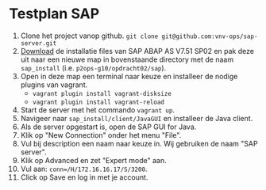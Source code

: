 # Testplan SAP

1. Clone het project vanop github. `git clone git@github.com:vnv-ops/sap-server.git`
1. [Download](https://store.sap.com/sap/cpa/ui/resources/store/html/SolutionDetails.html?pid=0000014493&catID=&pcntry=DE&sap-language=EN&_cp_id=id-1477346420741-0) de installatie files van SAP ABAP AS V7.51 SP02 en pak deze uit naar een nieuwe map in bovenstaande directory met de naam `sap_install` (i.e. `p2ops-g10/opdracht02/sap`).
1. Open in deze map een terminal naar keuze en installeer de nodige plugins van vagrant.
   * `vagrant plugin install vagrant-disksize`
   * `vagrant plugin install vagrant-reload`
1. Start de server met het commando `vagrant up`.
1. Navigeer naar `sap_install/client/JavaGUI` en installeer de Java client.
1. Als de server opgestart is, open de SAP GUI for Java.
1. Klik op "New Connection" onder het menu "File".
1. Vul bij description een naam naar keuze in. Wij gebruiken de naam "SAP server".
1. Klik op Advanced en zet "Expert mode" aan.
1. Vul aan: `conn=/H/172.16.16.17/S/3200`.
1. Click op Save en log in met je account.
